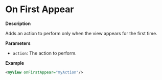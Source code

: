 # On First Appear

**Description**

Adds an action to perform only when the view appears for the first time.

**Parameters**

- `action`: The action to perform.

**Example**

```xml
<myView onFirstAppear="myAction"/>
```
